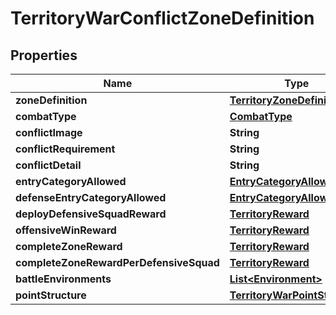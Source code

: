 

# TerritoryWarConflictZoneDefinition


## Properties

| Name | Type | Description | Notes |
|------------ | ------------- | ------------- | -------------|
|**zoneDefinition** | [**TerritoryZoneDefinition**](TerritoryZoneDefinition.md) |  |  [optional] |
|**combatType** | [**CombatType**](CombatType.md) |  |  [optional] |
|**conflictImage** | **String** |  |  [optional] |
|**conflictRequirement** | **String** |  |  [optional] |
|**conflictDetail** | **String** |  |  [optional] |
|**entryCategoryAllowed** | [**EntryCategoryAllowed**](EntryCategoryAllowed.md) |  |  [optional] |
|**defenseEntryCategoryAllowed** | [**EntryCategoryAllowed**](EntryCategoryAllowed.md) |  |  [optional] |
|**deployDefensiveSquadReward** | [**TerritoryReward**](TerritoryReward.md) |  |  [optional] |
|**offensiveWinReward** | [**TerritoryReward**](TerritoryReward.md) |  |  [optional] |
|**completeZoneReward** | [**TerritoryReward**](TerritoryReward.md) |  |  [optional] |
|**completeZoneRewardPerDefensiveSquad** | [**TerritoryReward**](TerritoryReward.md) |  |  [optional] |
|**battleEnvironments** | [**List&lt;Environment&gt;**](Environment.md) |  |  [optional] |
|**pointStructure** | [**TerritoryWarPointStructure**](TerritoryWarPointStructure.md) |  |  [optional] |



